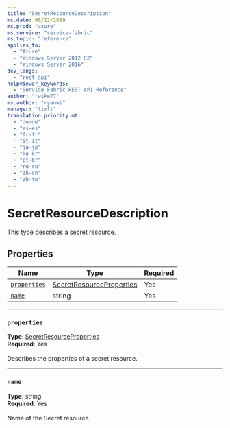```yaml
---
title: "SecretResourceDescription"
ms.date: 06/12/2019
ms.prod: "azure"
ms.service: "service-fabric"
ms.topic: "reference"
applies_to: 
  - "Azure"
  - "Windows Server 2012 R2"
  - "Windows Server 2016"
dev_langs: 
  - "rest-api"
helpviewer_keywords: 
  - "Service Fabric REST API Reference"
author: "rwike77"
ms.author: "ryanwi"
manager: "timlt"
translation.priority.mt: 
  - "de-de"
  - "es-es"
  - "fr-fr"
  - "it-it"
  - "ja-jp"
  - "ko-kr"
  - "pt-br"
  - "ru-ru"
  - "zh-cn"
  - "zh-tw"
---
```

# SecretResourceDescription

This type describes a secret resource.

## Properties
| Name | Type | Required |
| --- | --- | --- |
| [`properties`](#properties) | [SecretResourceProperties](sfclient-model-secretresourceproperties.md) | Yes |
| [`name`](#name) | string | Yes |

____
### `properties`
__Type__: [SecretResourceProperties](sfclient-model-secretresourceproperties.md) <br/>
__Required__: Yes<br/>
<br/>
Describes the properties of a secret resource.

____
### `name`
__Type__: string <br/>
__Required__: Yes<br/>
<br/>
Name of the Secret resource.

